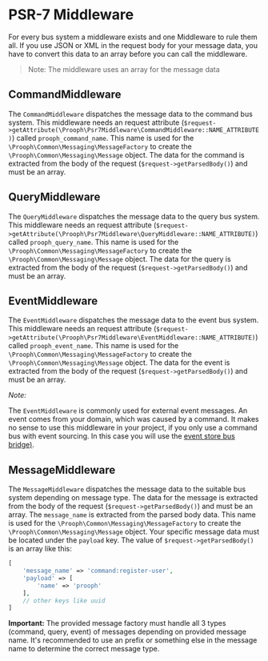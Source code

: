 # PSR-7 Middleware
For every bus system a middleware exists and one Middleware to rule them all. If you use JSON or XML in the request body
for your message data, you have to convert this data to an array before you can call the middleware.

> Note: The middleware uses an array for the message data

## CommandMiddleware
The `CommandMiddleware` dispatches the message data to the command bus system. This middleware needs an request attribute 
(`$request->getAttribute(\Prooph\Psr7Middleware\CommandMiddleware::NAME_ATTRIBUTE)`) called `prooph_command_name`. 
This name is used for the `\Prooph\Common\Messaging\MessageFactory` to create the `\Prooph\Common\Messaging\Message` 
object. The data for the command is extracted from the body of the request (`$request->getParsedBody()`) and must be an 
array.

## QueryMiddleware
The `QueryMiddleware` dispatches the message data to the query bus system. This middleware needs an request attribute 
(`$request->getAttribute(\Prooph\Psr7Middleware\QueryMiddleware::NAME_ATTRIBUTE)`) called `prooph_query_name`. 
This name is used for the `\Prooph\Common\Messaging\MessageFactory` to create the `\Prooph\Common\Messaging\Message` 
object. The data for the query is extracted from the body of the request (`$request->getParsedBody()`) and must be an 
array.

## EventMiddleware
The `EventMiddleware` dispatches the message data to the event bus system. This middleware needs an request attribute 
(`$request->getAttribute(\Prooph\Psr7Middleware\EventMiddleware::NAME_ATTRIBUTE)`) called `prooph_event_name`. 
This name is used for the `\Prooph\Common\Messaging\MessageFactory` to create the `\Prooph\Common\Messaging\Message` 
object. The data for the event is extracted from the body of the request (`$request->getParsedBody()`) and must be an 
array.

*Note:*

The `EventMiddleware` is commonly used for external event messages. An event comes from your domain, which was caused
by a command. It makes no sense to use this middleware in your project, if you only use a command bus with event sourcing. 
In  this case you will use the [event store bus bridge)](https://github.com/prooph/event-store-bus-bridge "Marry CQRS with Event Sourcing").

## MessageMiddleware
The `MessageMiddleware` dispatches the message data to the suitable bus system depending on message type. The data 
for the message is extracted from the body of the request (`$request->getParsedBody()`) and must be an array. The 
`message_name` is extracted from the parsed body data. This name is used for the `\Prooph\Common\Messaging\MessageFactory` 
to create the `\Prooph\Common\Messaging\Message` object. Your specific message data must be located under the `payload` 
key. The value of `$request->getParsedBody()` is an array like this:

```php
[
    'message_name' => 'command:register-user',
    'payload' => [
        'name' => 'prooph'
    ],
    // other keys like uuid
]
```

**Important:** The provided message factory must handle all 3 types (command, query, event) of messages depending on 
provided message name. It's recommended to use an prefix or something else in the message name to determine the correct
message type. 
